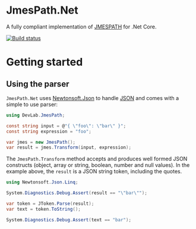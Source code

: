 # JmesPath.Net
A fully compliant implementation of [JMESPATH](http://jmespath.org/specification.html) for .Net Core.

[![Build status](https://ci.appveyor.com/api/projects/status/va3p48ufrj0pxl1t/branch/master?svg=true)](https://ci.appveyor.com/project/jdevillard/jmespath-net/branch/master)
 
# Getting started

## Using the parser

`JmesPath.Net` uses [Newtonsoft.Json](http://www.newtonsoft.com/json) to handle [JSON](http://json.org/)
and comes with a simple to use parser:

```c#
using DevLab.JmesPath;

const string input = @"{ \"foo\": \"bar\" }";
const string expression = "foo";

var jmes = new JmesPath();
var result = jmes.Transform(input, expression);

```

The `JmesPath.Transform` method accepts and produces well formed JSON constructs (object, array or string, boolean, number and null values).
In the example above, the `result` is a JSON string token, including the quotes.

```c#
using Newtonsoft.Json.Linq;

System.Diagnostics.Debug.Assert(result == "\"bar\"");

var token = JToken.Parse(result);
var text = token.ToString();

System.Diagnostics.Debug.Assert(text == "bar");

```
